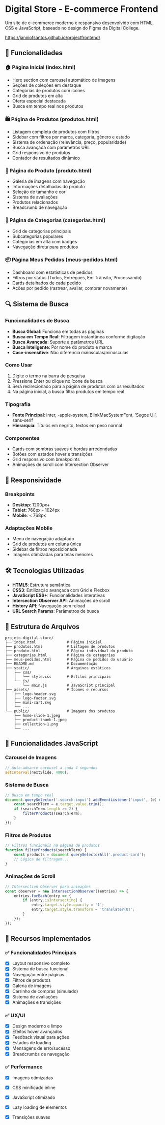 # Digital Store - E-commerce Frontend

Um site de e-commerce moderno e responsivo desenvolvido com HTML, CSS e JavaScript, baseado no design do Figma da Digital College.

https://janniofsantos.github.io/projectfrontend/


## 🚀 Funcionalidades

### 🏠 Página Inicial (index.html)
- Hero section com carousel automático de imagens
- Seções de coleções em destaque
- Categorias de produtos com ícones
- Grid de produtos em alta
- Oferta especial destacada
- Busca em tempo real nos produtos

### 🛍️ Página de Produtos (produtos.html)
- Listagem completa de produtos com filtros
- Sidebar com filtros por marca, categoria, gênero e estado
- Sistema de ordenação (relevância, preço, popularidade)
- Busca avançada com parâmetros URL
- Grid responsivo de produtos
- Contador de resultados dinâmico

### 👟 Página do Produto (produto.html)
- Galeria de imagens com navegação
- Informações detalhadas do produto
- Seleção de tamanho e cor
- Sistema de avaliações
- Produtos relacionados
- Breadcrumb de navegação

### 📂 Página de Categorias (categorias.html)
- Grid de categorias principais
- Subcategorias populares
- Categorias em alta com badges
- Navegação direta para produtos

### 📦 Página Meus Pedidos (meus-pedidos.html)
- Dashboard com estatísticas de pedidos
- Filtros por status (Todos, Entregues, Em Trânsito, Processando)
- Cards detalhados de cada pedido
- Ações por pedido (rastrear, avaliar, comprar novamente)

## 🔍 Sistema de Busca

### Funcionalidades de Busca
- **Busca Global**: Funciona em todas as páginas
- **Busca em Tempo Real**: Filtragem instantânea conforme digitação
- **Busca Avançada**: Suporte a parâmetros URL
- **Busca Inteligente**: Por nome do produto e marca
- **Case-insensitive**: Não diferencia maiúsculas/minúsculas

### Como Usar
1. Digite o termo na barra de pesquisa
2. Pressione Enter ou clique no ícone de busca
3. Será redirecionado para a página de produtos com os resultados
4. Na página inicial, a busca filtra produtos em tempo real


### Tipografia
- **Fonte Principal**: Inter, -apple-system, BlinkMacSystemFont, 'Segoe UI', sans-serif
- **Hierarquia**: Títulos em negrito, textos em peso normal

### Componentes
- Cards com sombras suaves e bordas arredondadas
- Botões com estados hover e transições
- Grid responsivo com breakpoints
- Animações de scroll com Intersection Observer

## 📱 Responsividade

### Breakpoints
- **Desktop**: 1200px+
- **Tablet**: 768px - 1024px
- **Mobile**: < 768px

### Adaptações Mobile
- Menu de navegação adaptado
- Grid de produtos em coluna única
- Sidebar de filtros reposicionada
- Imagens otimizadas para telas menores

## 🛠️ Tecnologias Utilizadas

- **HTML5**: Estrutura semântica
- **CSS3**: Estilização avançada com Grid e Flexbox
- **JavaScript ES6+**: Funcionalidades interativas
- **Intersection Observer API**: Animações de scroll
- **History API**: Navegação sem reload
- **URL Search Params**: Parâmetros de busca

## 📁 Estrutura de Arquivos

```
projeto-digital-store/
├── index.html              # Página inicial
├── produtos.html           # Listagem de produtos
├── produto.html            # Página individual do produto
├── categorias.html         # Página de categorias
├── meus-pedidos.html       # Página de pedidos do usuário
├── README.md               # Documentação
├── static/                 # Arquivos estáticos
│   ├── css/
│   │   └── style.css       # Estilos principais
│   └── js/
│       └── main.js         # JavaScript principal
├── assets/                 # Ícones e recursos
│   ├── logo-header.svg
│   ├── logo-footer.svg
│   ├── mini-cart.svg
│   └── ...
└── public/                 # Imagens dos produtos
    ├── home-slide-1.jpeg
    ├── product-thumb-1.jpeg
    ├── collection-1.png
    └── ...
```


## 🔧 Funcionalidades JavaScript

### Carousel de Imagens
```javascript
// Auto-advance carousel a cada 4 segundos
setInterval(nextSlide, 4000);
```

### Sistema de Busca
```javascript
// Busca em tempo real
document.querySelector('.search-input').addEventListener('input', (e) => {
    const searchTerm = e.target.value.trim();
    if (searchTerm.length >= 2) {
        filterProducts(searchTerm);
    }
});
```

### Filtros de Produtos
```javascript
// Filtros funcionais na página de produtos
function filterProducts(searchTerm) {
    const products = document.querySelectorAll('.product-card');
    // Lógica de filtragem...
}
```

### Animações de Scroll
```javascript
// Intersection Observer para animações
const observer = new IntersectionObserver((entries) => {
    entries.forEach(entry => {
        if (entry.isIntersecting) {
            entry.target.style.opacity = '1';
            entry.target.style.transform = 'translateY(0)';
        }
    });
});
```

## 🎯 Recursos Implementados

### ✅ Funcionalidades Principais
- [x] Layout responsivo completo
- [x] Sistema de busca funcional
- [x] Navegação entre páginas
- [x] Filtros de produtos
- [x] Galeria de imagens
- [x] Carrinho de compras (simulado)
- [x] Sistema de avaliações
- [x] Animações e transições

### ✅ UX/UI
- [x] Design moderno e limpo
- [x] Efeitos hover avançados
- [x] Feedback visual para ações
- [x] Estados de loading
- [x] Mensagens de erro/sucesso
- [x] Breadcrumbs de navegação

### ✅ Performance
- [x] Imagens otimizadas
- [x] CSS minificado inline
- [x] JavaScript otimizado
- [x] Lazy loading de elementos
- [x] Transições suaves

